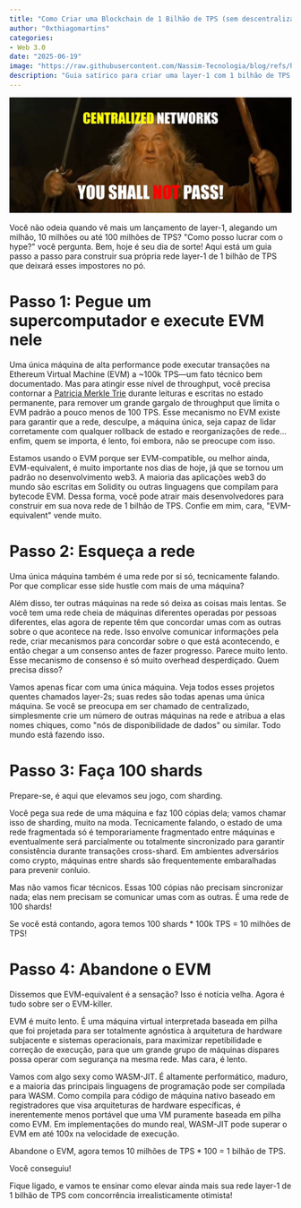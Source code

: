 ```yaml
---
title: "Como Criar uma Blockchain de 1 Bilhão de TPS (sem descentralização, segurança e vergonha)"
author: "0xthiagomartins"
categories:
- Web 3.0
date: "2025-06-19"
image: "https://raw.githubusercontent.com/Nassim-Tecnologia/blog/refs/heads/main/assets/posts/1b-tps-blockchain-no-decentralization-security-shame/hero.jpeg"
description: "Guia satírico para criar uma layer-1 com 1 bilhão de TPS: supercomputador, sem rede, 100 shards e WASM-JIT. Por que descentralização e segurança são superestimadas?"
---
```


![Need for better Layer-1 performance metrics goes unfulfilled, thwarted by misleading tests](https://raw.githubusercontent.com/Nassim-Tecnologia/blog/refs/heads/main/assets/posts/1b-tps-blockchain-no-decentralization-security-shame/hero.jpeg)

Você não odeia quando vê mais um lançamento de layer-1, alegando um milhão, 10 milhões ou até 100 milhões de TPS? "Como posso lucrar com o hype?" você pergunta. Bem, hoje é seu dia de sorte! Aqui está um guia passo a passo para construir sua própria rede layer-1 de 1 bilhão de TPS que deixará esses impostores no pó.

# Passo 1: Pegue um supercomputador e execute EVM nele

Uma única máquina de alta performance pode executar transações na Ethereum Virtual Machine (EVM) a ~100k TPS—um fato técnico bem documentado. Mas para atingir esse nível de throughput, você precisa contornar a [Patricia Merkle Trie](https://ethereum.org/en/developers/docs/data-structures-and-encoding/patricia-merkle-trie/) durante leituras e escritas no estado permanente, para remover um grande gargalo de throughput que limita o EVM padrão a pouco menos de 100 TPS. Esse mecanismo no EVM existe para garantir que a rede, desculpe, a máquina única, seja capaz de lidar corretamente com qualquer rollback de estado e reorganizações de rede... enfim, quem se importa, é lento, foi embora, não se preocupe com isso.

Estamos usando o EVM porque ser EVM-compatible, ou melhor ainda, EVM-equivalent, é muito importante nos dias de hoje, já que se tornou um padrão no desenvolvimento web3. A maioria das aplicações web3 do mundo são escritas em Solidity ou outras linguagens que compilam para bytecode EVM. Dessa forma, você pode atrair mais desenvolvedores para construir em sua nova rede de 1 bilhão de TPS. Confie em mim, cara, "EVM-equivalent" vende muito.

# Passo 2: Esqueça a rede

Uma única máquina também é uma rede por si só, tecnicamente falando. Por que complicar esse side hustle com mais de uma máquina?

Além disso, ter outras máquinas na rede só deixa as coisas mais lentas. Se você tem uma rede cheia de máquinas diferentes operadas por pessoas diferentes, elas agora de repente têm que concordar umas com as outras sobre o que acontece na rede. Isso envolve comunicar informações pela rede, criar mecanismos para concordar sobre o que está acontecendo, e então chegar a um consenso antes de fazer progresso. Parece muito lento. Esse mecanismo de consenso é só muito overhead desperdiçado. Quem precisa disso?

Vamos apenas ficar com uma única máquina. Veja todos esses projetos quentes chamados layer-2s; suas redes são todas apenas uma única máquina. Se você se preocupa em ser chamado de centralizado, simplesmente crie um número de outras máquinas na rede e atribua a elas nomes chiques, como "nós de disponibilidade de dados" ou similar. Todo mundo está fazendo isso.

# Passo 3: Faça 100 shards

Prepare-se, é aqui que elevamos seu jogo, com sharding.

Você pega sua rede de uma máquina e faz 100 cópias dela; vamos chamar isso de sharding, muito na moda. Tecnicamente falando, o estado de uma rede fragmentada só é temporariamente fragmentado entre máquinas e eventualmente será parcialmente ou totalmente sincronizado para garantir consistência durante transações cross-shard. Em ambientes adversários como crypto, máquinas entre shards são frequentemente embaralhadas para prevenir conluio.

Mas não vamos ficar técnicos. Essas 100 cópias não precisam sincronizar nada; elas nem precisam se comunicar umas com as outras. É uma rede de 100 shards!

Se você está contando, agora temos 100 shards * 100k TPS = 10 milhões de TPS!

# Passo 4: Abandone o EVM

Dissemos que EVM-equivalent é a sensação? Isso é notícia velha. Agora é tudo sobre ser o EVM-killer.

EVM é muito lento. É uma máquina virtual interpretada baseada em pilha que foi projetada para ser totalmente agnóstica à arquitetura de hardware subjacente e sistemas operacionais, para maximizar repetibilidade e correção de execução, para que um grande grupo de máquinas díspares possa operar com segurança na mesma rede. Mas cara, é lento.

Vamos com algo sexy como WASM-JIT. É altamente performático, maduro, e a maioria das principais linguagens de programação pode ser compilada para WASM. Como compila para código de máquina nativo baseado em registradores que visa arquiteturas de hardware específicas, é inerentemente menos portável que uma VM puramente baseada em pilha como EVM. Em implementações do mundo real, WASM-JIT pode superar o EVM em até 100x na velocidade de execução.

Abandone o EVM, agora temos 10 milhões de TPS * 100 = 1 bilhão de TPS.

Você conseguiu!

Fique ligado, e vamos te ensinar como elevar ainda mais sua rede layer-1 de 1 bilhão de TPS com concorrência irrealisticamente otimista! 